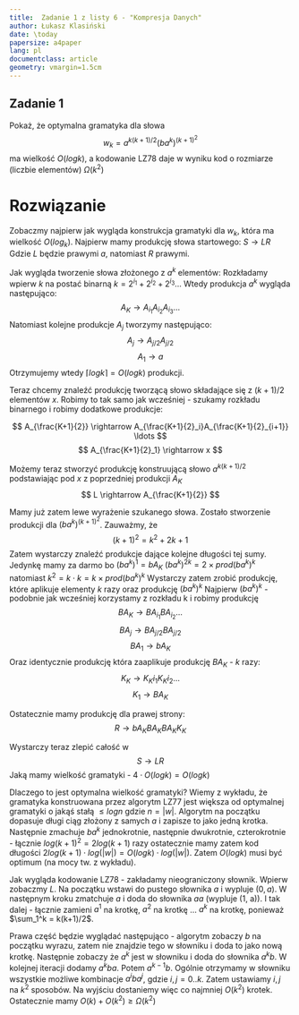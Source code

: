 ```yaml
---
title:  Zadanie 1 z listy 6 - "Kompresja Danych"
author: Łukasz Klasiński
date: \today
papersize: a4paper
lang: pl
documentclass: article
geometry: vmargin=1.5cm
---
```


## Zadanie 1
Pokaż, że optymalna gramatyka dla słowa
$$
w_k = a^{k(k+1)/2}(ba^{k})^{(k+1)^2}
$$
ma wielkość $O(log k)$, a kodowanie LZ78 daje w wyniku kod o rozmiarze (liczbie elementów) $\Omega(k^2)$

# Rozwiązanie

Zobaczmy najpierw jak wygląda konstrukcja gramatyki dla $w_k$, która ma wielkość $O(log_k)$.
Najpierw mamy produkcję słowa startowego:
$S \rightarrow LR$
Gdzie $L$ będzie prawymi $a$, natomiast $R$ prawymi.

Jak wygląda tworzenie słowa złożonego z $a^k$ elementów:
Rozkładamy wpierw $k$ na postać binarną $k = 2^{i_1} + 2^{i_2} + 2^{i_3} \ldots$
Wtedy produkcja $a^k$ wygląda następująco:
$$
A_K \rightarrow A_{i_1}A_{i_2}A_{i_3} \ldots
$$
Natomiast kolejne produkcje $A_j$ tworzymy następująco:
$$
A_j \rightarrow A_{j/2}A_{j/2}
$$
$$
A_1 \rightarrow a
$$
Otrzymujemy wtedy $\left \lceil{log k}\right \rceil = O(log k)$ produkcji.

Teraz chcemy znaleźć produkcję tworzącą słowo składające się z $(k+1)/2$ elementów $x$. Robimy to tak samo jak wcześniej - 
szukamy rozkładu binarnego i robimy dodatkowe produkcje:

$$
A_{\frac{K+1}{2}} \rightarrow A_{\frac{K+1}{2}_i}A_{\frac{K+1}{2}_{i+1}}  \ldots
$$
$$
A_{\frac{K+1}{2}_1} \rightarrow x
$$

Możemy teraz stworzyć produkcję konstruującą słowo $a^{k(k+1)/2}$ podstawiając pod $x$ z poprzedniej produkcji $A_K$
$$
L \rightarrow A_{\frac{K+1}{2}}
$$

Mamy już zatem lewe wyrażenie szukanego słowa. Zostało stworzenie produkcji dla $(ba^k)^{(k+1)^2}$. Zauważmy, że 
$$
(k+1)^2 = k^2 + 2k + 1
$$
Zatem wystarczy znaleźć produkcje dające kolejne długości tej sumy. Jedynkę mamy za darmo bo $(ba^k)^1 = bA_K$
$(ba^k)^{2k} = 2 \times prod (ba^k)^{k}$ natomiast $k^2 = k\cdot k = k \times prod (ba^k)^k$
Wystarczy zatem zrobić produkcję, które aplikuje elementy $k$ razy oraz produkcję $(ba^k)^k$
Najpierw $(ba^k)^k$ - podobnie jak wcześniej korzystamy z rozkładu k i robimy produkcję
$$
BA_K \rightarrow BA_{i_1}BA_{i_2}\ldots
$$
$$
BA_j \rightarrow BA_{j/2}BA_{j/2}
$$
$$
BA_1 \rightarrow bA_K
$$
Oraz identycznie produkcję która zaaplikuje produkcję $BA_K$ - $k$ razy:
$$
K_K \rightarrow K_K{i_1}K_K{i_2}\ldots
$$
$$
K_1 \rightarrow BA_K
$$

Ostatecznie mamy produkcję dla prawej strony:
$$
R \rightarrow bA_K BA_K BA_K K_K
$$

Wystarczy teraz zlepić całość w
$$
S \rightarrow LR
$$
Jaką mamy wielkość gramatyki - $4 \cdot O(logk) = O(logk)$

Dlaczego to jest optymalna wielkość gramatyki? Wiemy z wykładu, że gramatyka konstruowana przez algorytm LZ77 jest większa od optymalnej gramatyki o jakąś stałą $\leq log n$ gdzie $n = |w|$. 
Algorytm na początku dopasuje długi ciąg złożony z samych $a$ i zapisze to jako jedną krotka. Następnie zmachuje $ba^k$ jednokrotnie, następnie dwukrotnie, czterokrotnie - łącznie $log(k+1)^2 = 2log(k+1)$ razy ostatecznie mamy zatem kod długości $2log(k+1) \cdot log(|w|) = O(log k) \cdot log(|w|)$. Zatem $O(log k)$ musi być optimum (na mocy tw. z wykładu).

Jak wygląda kodowanie LZ78 - zakładamy nieograniczony słownik. Wpierw zobaczmy $L$. Na początku wstawi do pustego słownika $a$ i wypluje $(0, a)$. W następnym kroku zmatchuje $a$ i doda do słownika $aa$ (wypluje (1, a)). I tak dalej - łącznie zamieni $a^1$ na krotkę, $a^2$ na krotkę $\ldots$ $a^k$ na krotkę, ponieważ $\sum_1^k = k(k+1)/2$.

Prawa część będzie wyglądać następująco - algorytm zobaczy $b$ na początku wyrazu, zatem nie znajdzie tego w słowniku i doda to jako nową krotkę. Następnie zobaczy że $a^k$ jest w słowniku i doda do słownika $a^kb$. W kolejnej iteracji dodamy $a^kba$. Potem $a^{k-1}b$. Ogólnie otrzymamy w słowniku wszystkie możliwe kombinacje $a^iba^j$, gdzie $i,j = 0..k$. Zatem ustawiamy $i,j$ na $k^2$ sposobów. Na wyjściu dostaniemy więc co najmniej $O(k^2)$ krotek. Ostatecznie mamy $O(k) + O(k^2) \geq \Omega(k^2)$